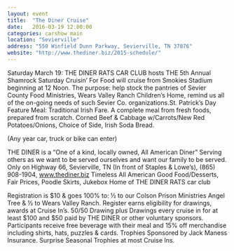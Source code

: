 ```yaml
---
layout: event
title:  "The Diner Cruise"
date:   2016-03-19 12:00:00
categories: carshow main
location: "Sevierville"
address: "550 Winfield Dunn Parkway, Sevierville, TN 37876"
website: "http://www.thediner.biz/2015-schedule/"
---
```


Saturday March 19: THE DINER RATS CAR CLUB hosts THE 5th Annual Shamrock Saturday Cruisin’ For Food will cruise from Smokies Stadium beginning at 12 Noon. The purpose: help stock the pantries of Sevier County Food Ministries, Wears Valley Ranch Children’s Home, remind us all of the on-going needs of such Sevier Co. organizations.St. Patrick’s Day Feature Meal: Traditional Irish Fare. A complete meal from fresh foods, prepared from scratch. Corned Beef & Cabbage w/Carrots/New Red Potatoes/Onions, Choice of Side, Irish Soda Bread.

(Any year car, truck or bike can enter)

THE DINER is a “One of a kind, locally owned, All American Diner”
Serving others as we want to be served ourselves and want our family to be served.
Only on Highway 66, Sevierville, TN (In front of Staples & Lowe’s), (865) 908-1904, www.thediner.biz
Timeless All American Good Food/Desserts, Fair Prices, Poodle Skirts, Jukebox
Home of THE DINER RATS car club

Registration is $10 & goes 100% to: ½ to our Colson Prison Ministries Angel Tree & ½ to Wears Valley Ranch. Register earns eligibility for drawings, awards at Cruise In’s. 50/50 Drawing plus Drawings every cruise in for at least $100 and $50 paid by THE DINER or other voluntary sponsors. Participants receive free beverage with their meal and 15% off merchandise including shirts, hats, puzzles & cards. Trophies Sponsored by Jack Maness Insurance. Surprise Seasonal Trophies at most Cruise Ins.
